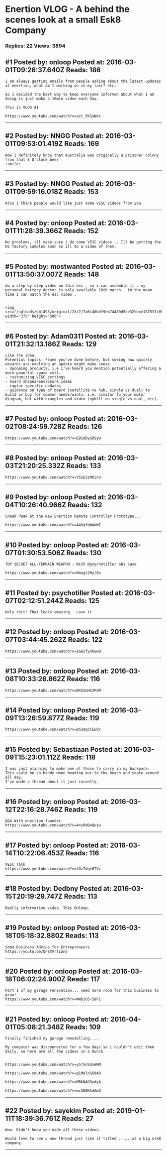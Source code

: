 # Enertion VLOG - A behind the scenes look at a small Esk8 Company

### Replies: 22 Views: 3894

## \#1 Posted by: onloop Posted at: 2016-03-01T09:26:37.640Z Reads: 186

```
I am always getting emails from people asking about the latest updates at enertion, what am I working on in my lair? etc.

So I decided the best way to keep everyone informed about what I am doing is just make a 10min video each day.

this is VLOG #1

https://www.youtube.com/watch?v=xzt_FKSwNds
```

---
## \#2 Posted by: NNGG Posted at: 2016-03-01T09:53:01.419Z Reads: 169

```
Now I definitely know that Australia was originally a prisoner colony from that 6 O'clock beer 
:smile:
```

---
## \#3 Posted by: NNGG Posted at: 2016-03-01T09:59:16.018Z Reads: 153

```
Also I think people would like just some VESC videos from you.
```

---
## \#4 Posted by: onloop Posted at: 2016-03-01T11:28:39.366Z Reads: 152

```
No problems, ill make sure i do some VESC videos... Ill be getting the US factory samples soon so ill do a video of them.
```

---
## \#5 Posted by: mostwanted Posted at: 2016-03-01T13:50:37.007Z Reads: 148

```
do a step by step video on this esc , so i can assemble it . my personal battery doctor is only available 10th march . in the mean time i can watch the esc video .


<img src="/uploads/db1493/original/2X/7/7a6c40bdf9eb74480d5ee32bbce187537c05f40c.png" width="375" height="500">
```

---
## \#6 Posted by: Adam0311 Posted at: 2016-03-01T21:32:13.186Z Reads: 129

```
Like the idea. 
Potential topics: *some you've done before, but seeing how quickly eboards are evolving an update might make sense.
- Upcoming products, i.e I've heard you mention potentially offering a more powerful space cell.
- customizing VESC settings 
- board shapes/enclosure ideas 
- raptor specific updates
- guidance on type of board (satellite vs hub, single vs dual) to build or buy for common needs/wants, i.e. similar to your motor diagram, but with examples and video (uphill on single vs dual, etc).
```

---
## \#7 Posted by: onloop Posted at: 2016-03-02T08:24:59.728Z Reads: 126

```
https://www.youtube.com/watch?v=E9idDyGRSyw
```

---
## \#8 Posted by: onloop Posted at: 2016-03-03T21:20:25.332Z Reads: 133

```
https://www.youtube.com/watch?v=Y5SG2sMKinU
```

---
## \#9 Posted by: onloop Posted at: 2016-03-04T10:26:40.966Z Reads: 132

```
Sneak Peak at the New Enertion Remote Controller Prototype...

https://www.youtube.com/watch?v=A4UgfqW4oWI
```

---
## \#10 Posted by: onloop Posted at: 2016-03-07T01:30:53.506Z Reads: 130

```
TOP SECRET ALL-TERRAIN WEAPON - With @psychotiller abs case 

https://www.youtube.com/watch?v=N4xgtJMyl0o
```

---
## \#11 Posted by: psychotiller Posted at: 2016-03-07T02:12:51.244Z Reads: 125

```
Holy shit! That looks amazing.  Love it
```

---
## \#12 Posted by: onloop Posted at: 2016-03-07T03:44:45.262Z Reads: 122

```
https://www.youtube.com/watch?v=iGa5fyXKuwQ
```

---
## \#13 Posted by: onloop Posted at: 2016-03-08T10:33:26.862Z Reads: 116

```
https://www.youtube.com/watch?v=BXG3oHS3PdM
```

---
## \#14 Posted by: onloop Posted at: 2016-03-09T13:26:59.877Z Reads: 119

```
https://www.youtube.com/watch?v=Bn3eq3CEu9c
```

---
## \#15 Posted by: Sebastiaan Posted at: 2016-03-09T15:23:01.112Z Reads: 118

```
I was just planning to make one of those to carry in my backpack. 
This could be so handy when heading out to the beach and skate around all day.
I've made a thread about it just recently.
```

---
## \#16 Posted by: onloop Posted at: 2016-03-12T22:16:28.746Z Reads: 119

```
Q&A With enertion founder.
https://www.youtube.com/watch?v=4nsRdQ4Qujw
```

---
## \#17 Posted by: onloop Posted at: 2016-03-14T10:22:06.453Z Reads: 116

```
VESC Talk
https://www.youtube.com/watch?v=tOzTdqe6TVc
```

---
## \#18 Posted by: Dedbny Posted at: 2016-03-15T20:19:29.747Z Reads: 113

```
Really informative video. Thks Onloop.
```

---
## \#19 Posted by: onloop Posted at: 2016-03-18T05:18:32.880Z Reads: 113

```
Some Business Advice for Entrepreneurs 
https://youtu.be/QFYXVrlIano
```

---
## \#20 Posted by: onloop Posted at: 2016-03-18T06:02:24.900Z Reads: 117

```
Part 1 of my garage renovation... need more room for this business to grow!
https://www.youtube.com/watch?v=WWBjO5-5DFI
```

---
## \#21 Posted by: onloop Posted at: 2016-04-01T05:08:21.348Z Reads: 109

```
Finally finished my garage remodelling....

My computer was disconnected for a few days so i couldn't edit them daily, so here are all the videos in a bunch


https://www.youtube.com/watch?v=y57SnSUxeWM

https://www.youtube.com/watch?v=g1MAlnG6940

https://www.youtube.com/watch?v=MBbNAGOydyA

https://www.youtube.com/watch?v=wc580K5dAmQ
```

---
## \#22 Posted by: sayekim Posted at: 2019-01-11T18:39:36.761Z Reads: 27

```
Wow. Didn’t know you made all these videos. 

Would love to see a new thread just like it titled ......at a big esk8 company.
```

---
